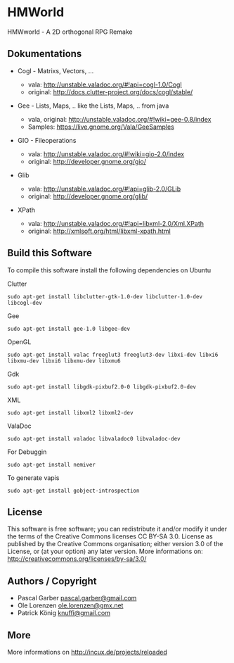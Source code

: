 HMWorld
=========

HMWworld - A 2D orthogonal RPG Remake

Dokumentations
-------------

* Cogl - Matrixs, Vectors, ...
	* vala: http://unstable.valadoc.org/#!api=cogl-1.0/Cogl
	* original: http://docs.clutter-project.org/docs/cogl/stable/

* Gee - Lists, Maps, .. like the Lists, Maps, .. from java 
	* vala, original: http://unstable.valadoc.org/#!wiki=gee-0.8/index
	* Samples: https://live.gnome.org/Vala/GeeSamples

* GIO - Fileoperations
	* vala: http://unstable.valadoc.org/#!wiki=gio-2.0/index
	* original: http://developer.gnome.org/gio/

* Glib
	* vala: http://unstable.valadoc.org/#!api=glib-2.0/GLib
	* original: http://developer.gnome.org/glib/

* XPath
	* vala: http://unstable.valadoc.org/#!api=libxml-2.0/Xml.XPath
	* original: http://xmlsoft.org/html/libxml-xpath.html

Build this Software
-------------

To compile this software install the following dependencies on Ubuntu

Clutter

	sudo apt-get install libclutter-gtk-1.0-dev libclutter-1.0-dev libcogl-dev
Gee

	sudo apt-get install gee-1.0 libgee-dev
	
OpenGL

	sudo apt-get install valac freeglut3 freeglut3-dev libxi-dev libxi6 libxmu-dev libxi6 libxmu-dev libxmu6
	
Gdk

	sudo apt-get install libgdk-pixbuf2.0-0 libgdk-pixbuf2.0-dev
	
XML

	sudo apt-get install libxml2 libxml2-dev
	
ValaDoc

	sudo apt-get install valadoc libvaladoc0 libvaladoc-dev
	
For Debuggin

	sudo apt-get install nemiver
	
To generate vapis

	sudo apt-get install gobject-introspection


License
-------------

This software is free software; you can redistribute it and/or
modify it under the terms of the Creative Commons licenses CC BY-SA 3.0.
License as published by the Creative Commons organisation; either
version 3.0 of the License, or (at your option) any later version.
More informations on: http://creativecommons.org/licenses/by-sa/3.0/ 

Authors / Copyright
-------------
* Pascal Garber <pascal.garber@gmail.com>
* Ole Lorenzen <ole.lorenzen@gmx.net>
* Patrick König <knuffi@gmail.com>

More
-------------

More informations on http://incux.de/projects/reloaded